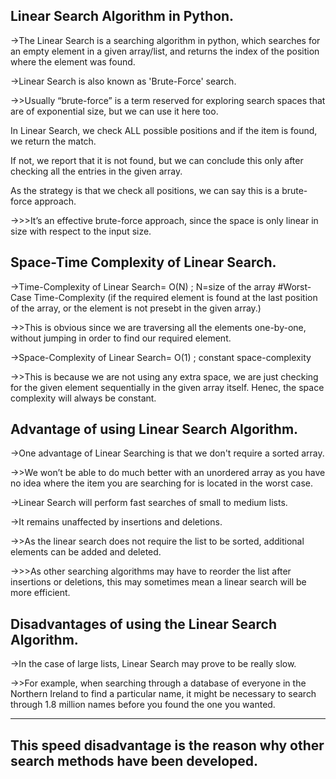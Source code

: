 ﻿Linear Search Algorithm in Python.
----------------------------------


->The Linear Search is a searching algorithm in python, which searches for an empty element in a given array/list, and returns the index of the position where the element was found.


->Linear Search is also known as 'Brute-Force' search.

->>Usually “brute-force” is a term reserved for exploring search spaces that are of exponential size, but we can use it here too.


In Linear Search, we check ALL possible positions and if the item is found, we return the match.

If not, we report that it is not found, but we can conclude this only after checking all the entries in the given array.


As the strategy is that we check all positions, we can say this is a brute-force approach.

->>>It’s an effective brute-force approach, since the space is only linear in size with respect to the input size.


Space-Time Complexity of Linear Search.
--------------------------------------


->Time-Complexity of Linear Search= O(N) ; N=size of the array #Worst-Case Time-Complexity (if the required element is found at the last position of the  array, or the element is not presebt in the given array.)

->>This is obvious since we are traversing all the elements one-by-one, without jumping in order to find our required element.


->Space-Complexity of Linear Search= O(1) ; constant space-complexity

->>This is because we are not using any extra space, we are just checking for the given element sequentially in the given array itself. Henec, the space complexity will always be constant.


Advantage of using Linear Search Algorithm.
------------------------------------------


->One advantage of Linear Searching is that we don't require a sorted array.

->>We won’t be able to do much better with an unordered array as you have no idea where the item you are searching for is located in the worst case.

->Linear Search will perform fast searches of small to medium lists.

->It remains unaffected by insertions and deletions.

->>As the linear search does not require the list to be sorted, additional elements can be added and deleted.

->>>As other searching algorithms may have to reorder the list after insertions or deletions, this may sometimes mean a linear search will be more efficient.



Disadvantages of using the Linear Search Algorithm.
--------------------------------------------------


->In the case of large lists, Linear Search may prove to be really slow.

->>For example, when searching through a database of everyone in the Northern Ireland to find a particular name, it might be necessary to search through 1.8 million names before you found the one you wanted.


------------------------------------------------------------------------------------
This speed disadvantage is the reason why other search methods have been developed.
-------------------------------------------------------------------------------------
